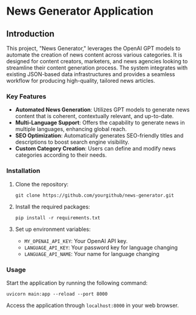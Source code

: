 # News Generator Application

## Introduction
This project, "News Generator," leverages the OpenAI GPT models to automate the creation of news content across various categories. It is designed for content creators, marketers, and news agencies looking to streamline their content generation process. The system integrates with existing JSON-based data infrastructures and provides a seamless workflow for producing high-quality, tailored news articles.

### Key Features

-   **Automated News Generation**: Utilizes GPT models to generate news content that is coherent, contextually relevant, and up-to-date.
-   **Multi-Language Support**: Offers the capability to generate news in multiple languages, enhancing global reach.
-   **SEO Optimization**: Automatically generates SEO-friendly titles and descriptions to boost search engine visibility.
-   **Custom Category Creation**: Users can define and modify news categories according to their needs.

### Installation

1.  Clone the repository:
    
    
    `git clone https://github.com/yourgithub/news-generator.git` 
    
2.  Install the required packages:
   
 
    
    `pip install -r requirements.txt` 
    
3.  Set up environment variables:
    -   `MY_OPENAI_API_KEY`: Your OpenAI API key.
    -   `LANGUAGE_API_KEY`: Your password key for language changing
    -   `LANGUAGE_API_NAME`: Your name for language changing
  

### Usage

Start the application by running the following command:

`uvicorn main:app --reload --port 8000` 

Access the application through `localhost:8000` in your web browser.
